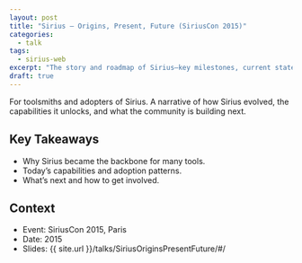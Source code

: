 ```yaml
---
layout: post
title: "Sirius — Origins, Present, Future (SiriusCon 2015)"
categories:
  - talk
tags:
  - sirius-web
excerpt: "The story and roadmap of Sirius—key milestones, current state, and where it’s headed for tool builders."
draft: true
---
```


For toolsmiths and adopters of Sirius. A narrative of how Sirius evolved, the capabilities it unlocks, and what the community is building next.

## Key Takeaways
- Why Sirius became the backbone for many tools.
- Today’s capabilities and adoption patterns.
- What’s next and how to get involved.

## Context
- Event: SiriusCon 2015, Paris
- Date: 2015
- Slides: {{ site.url }}/talks/SiriusOriginsPresentFuture/#/

